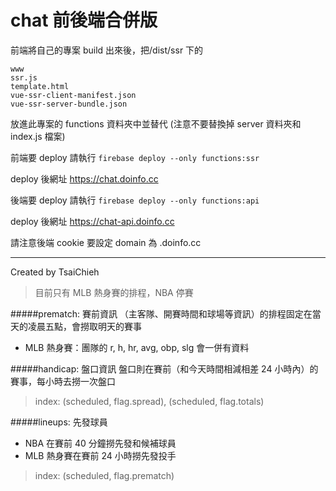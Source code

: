 # chat 前後端合併版

前端將自己的專案 build 出來後，把/dist/ssr 下的

```
www
ssr.js
template.html
vue-ssr-client-manifest.json
vue-ssr-server-bundle.json
```

放進此專案的 functions 資料夾中並替代
(注意不要替換掉 server 資料夾和 index.js 檔案)

前端要 deploy 請執行
`firebase deploy --only functions:ssr`

deploy 後網址 https://chat.doinfo.cc

後端要 deploy 請執行
`firebase deploy --only functions:api`

deploy 後網址 https://chat-api.doinfo.cc

請注意後端 cookie 要設定 domain 為 .doinfo.cc

---

Created by TsaiChieh

> 目前只有 MLB 熱身賽的排程，NBA 停賽

#####prematch: 賽前資訊
（主客隊、開賽時間和球場等資訊）的排程固定在當天的凌晨五點，會撈取明天的賽事

- MLB 熱身賽：團隊的 r, h, hr, avg, obp, slg 會一併有資料

#####handicap: 盤口資訊
盤口則在賽前（和今天時間相減相差 24 小時內）的賽事，每小時去撈一次盤口

> index: (scheduled, flag.spread), (scheduled, flag.totals)

#####lineups: 先發球員

- NBA 在賽前 40 分鐘撈先發和候補球員
- MLB 熱身賽在賽前 24 小時撈先發投手

> index: (scheduled, flag.prematch)
